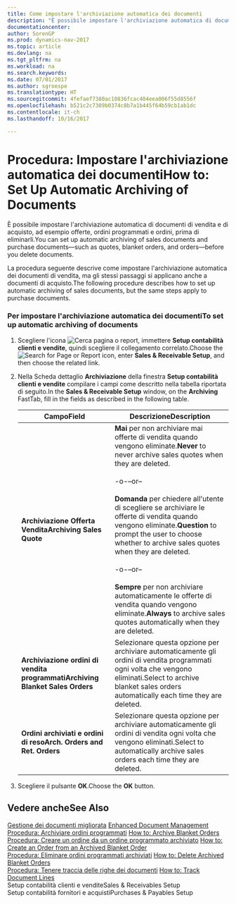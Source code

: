 ```yaml
---
title: Come impostare l'archiviazione automatica dei documenti
description: "È possibile impostare l'archiviazione automatica di documenti di vendita e di acquisto, ad esempio offerte, ordini programmati e ordini, prima di eliminarli."
documentationcenter: 
author: SorenGP
ms.prod: dynamics-nav-2017
ms.topic: article
ms.devlang: na
ms.tgt_pltfrm: na
ms.workload: na
ms.search.keywords: 
ms.date: 07/01/2017
ms.author: sgroespe
ms.translationtype: HT
ms.sourcegitcommit: 4fefaef7380ac10836fcac404eea006f55d8556f
ms.openlocfilehash: b521c2c7309b0374c8b7a1b445f64b59cb1ab1dc
ms.contentlocale: it-ch
ms.lasthandoff: 10/16/2017

---
```

# <a name="how-to-set-up-automatic-archiving-of-documents"></a><span data-ttu-id="53485-103">Procedura: Impostare l'archiviazione automatica dei documenti</span><span class="sxs-lookup"><span data-stu-id="53485-103">How to: Set Up Automatic Archiving of Documents</span></span>
<span data-ttu-id="53485-104">È possibile impostare l'archiviazione automatica di documenti di vendita e di acquisto, ad esempio offerte, ordini programmati e ordini, prima di eliminarli.</span><span class="sxs-lookup"><span data-stu-id="53485-104">You can set up automatic archiving of sales documents and purchase documents—such as quotes, blanket orders, and orders—before you delete documents.</span></span>  
  
 <span data-ttu-id="53485-105">La procedura seguente descrive come impostare l'archiviazione automatica dei documenti di vendita, ma gli stessi passaggi si applicano anche a documenti di acquisto.</span><span class="sxs-lookup"><span data-stu-id="53485-105">The following procedure describes how to set up automatic archiving of sales documents, but the same steps apply to purchase documents.</span></span>  
  
### <a name="to-set-up-automatic-archiving-of-documents"></a><span data-ttu-id="53485-106">Per impostare l'archiviazione automatica dei documenti</span><span class="sxs-lookup"><span data-stu-id="53485-106">To set up automatic archiving of documents</span></span>  
  
1.  <span data-ttu-id="53485-107">Scegliere l'icona ![Cerca pagina o report](media/ui-search/search_small.png "icona Cerca pagina o report"), immettere **Setup contabilità clienti e vendite**, quindi scegliere il collegamento correlato.</span><span class="sxs-lookup"><span data-stu-id="53485-107">Choose the ![Search for Page or Report](media/ui-search/search_small.png "Search for Page or Report icon") icon, enter **Sales & Receivable Setup**, and then choose the related link.</span></span>  
  
2.  <span data-ttu-id="53485-108">Nella Scheda dettaglio **Archiviazione** della finestra **Setup contabilità clienti e vendite** compilare i campi come descritto nella tabella riportata di seguito.</span><span class="sxs-lookup"><span data-stu-id="53485-108">In the **Sales & Receivable Setup** window, on the **Archiving** FastTab, fill in the fields as described in the following table.</span></span>  
  
    |<span data-ttu-id="53485-109">Campo</span><span class="sxs-lookup"><span data-stu-id="53485-109">Field</span></span>|<span data-ttu-id="53485-110">Descrizione</span><span class="sxs-lookup"><span data-stu-id="53485-110">Description</span></span>|  
    |---------------------------------|---------------------------------------|  
    |<span data-ttu-id="53485-111">**Archiviazione Offerta Vendita**</span><span class="sxs-lookup"><span data-stu-id="53485-111">**Archiving Sales Quote**</span></span>|<span data-ttu-id="53485-112">**Mai** per non archiviare mai offerte di vendita quando vengono eliminate.</span><span class="sxs-lookup"><span data-stu-id="53485-112">**Never** to never archive sales quotes when they are deleted.</span></span><br /><br /> <span data-ttu-id="53485-113">-o-</span><span class="sxs-lookup"><span data-stu-id="53485-113">–or–</span></span><br /><br /> <span data-ttu-id="53485-114">**Domanda** per chiedere all'utente di scegliere se archiviare le offerte di vendita quando vengono eliminate.</span><span class="sxs-lookup"><span data-stu-id="53485-114">**Question** to prompt the user to choose whether to archive sales quotes when they are deleted.</span></span><br /><br /> <span data-ttu-id="53485-115">-o-</span><span class="sxs-lookup"><span data-stu-id="53485-115">–or–</span></span><br /><br /> <span data-ttu-id="53485-116">**Sempre** per non archiviare automaticamente le offerte di vendita quando vengono eliminate.</span><span class="sxs-lookup"><span data-stu-id="53485-116">**Always** to archive sales quotes automatically when they are deleted.</span></span>|  
    |<span data-ttu-id="53485-117">**Archiviazione ordini di vendita programmati**</span><span class="sxs-lookup"><span data-stu-id="53485-117">**Archiving Blanket Sales Orders**</span></span>|<span data-ttu-id="53485-118">Selezionare questa opzione per archiviare automaticamente gli ordini di vendita programmati ogni volta che vengono eliminati.</span><span class="sxs-lookup"><span data-stu-id="53485-118">Select to archive blanket sales orders automatically each time they are deleted.</span></span>|  
    |<span data-ttu-id="53485-119">**Ordini archiviati e ordini di reso**</span><span class="sxs-lookup"><span data-stu-id="53485-119">**Arch. Orders and Ret. Orders**</span></span>|<span data-ttu-id="53485-120">Selezionare questa opzione per archiviare automaticamente gli ordini di vendita ogni volta che vengono eliminati.</span><span class="sxs-lookup"><span data-stu-id="53485-120">Select to automatically archive sales orders each time they are deleted.</span></span>|  
  
3.  <span data-ttu-id="53485-121">Scegliere il pulsante **OK**.</span><span class="sxs-lookup"><span data-stu-id="53485-121">Choose the **OK** button.</span></span>  
  
## <a name="see-also"></a><span data-ttu-id="53485-122">Vedere anche</span><span class="sxs-lookup"><span data-stu-id="53485-122">See Also</span></span>  
 <span data-ttu-id="53485-123">[Gestione dei documenti migliorata](enhanced-document-management.md) </span><span class="sxs-lookup"><span data-stu-id="53485-123">[Enhanced Document Management](enhanced-document-management.md) </span></span>  
 <span data-ttu-id="53485-124">[Procedura: Archiviare ordini programmati](how-to-archive-blanket-orders.md) </span><span class="sxs-lookup"><span data-stu-id="53485-124">[How to: Archive Blanket Orders](how-to-archive-blanket-orders.md) </span></span>  
 <span data-ttu-id="53485-125">[Procedura: Creare un ordine da un ordine programmato archiviato](how-to-create-an-order-from-an-archived-blanket-order.md) </span><span class="sxs-lookup"><span data-stu-id="53485-125">[How to: Create an Order from an Archived Blanket Order](how-to-create-an-order-from-an-archived-blanket-order.md) </span></span>  
 <span data-ttu-id="53485-126">[Procedura: Eliminare ordini programmati archiviati](how-to-delete-archived-blanket-orders.md) </span><span class="sxs-lookup"><span data-stu-id="53485-126">[How to: Delete Archived Blanket Orders](how-to-delete-archived-blanket-orders.md) </span></span>  
 <span data-ttu-id="53485-127">[Procedura: Tenere traccia delle righe dei documenti](how-to-track-document-lines.md) </span><span class="sxs-lookup"><span data-stu-id="53485-127">[How to: Track Document Lines](how-to-track-document-lines.md) </span></span>  
 <span data-ttu-id="53485-128">Setup contabilità clienti e vendite</span><span class="sxs-lookup"><span data-stu-id="53485-128">Sales & Receivables Setup</span></span>   
 <span data-ttu-id="53485-129">Setup contabilità fornitori e acquisti</span><span class="sxs-lookup"><span data-stu-id="53485-129">Purchases &amp; Payables Setup</span></span>
